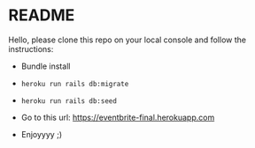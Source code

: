 # README

Hello, please clone this repo on your local console and follow the instructions:

* Bundle install

* ```heroku run rails db:migrate```

* ```heroku run rails db:seed```

* Go to this url: https://eventbrite-final.herokuapp.com

* Enjoyyyy ;)
